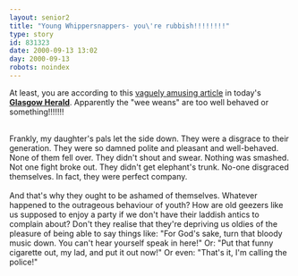 ```yaml
---
layout: senior2
title: "Young Whippersnappers- you\'re rubbish!!!!!!!!"
type: story
id: 831323
date: 2000-09-13 13:02
day: 2000-09-13
robots: noindex
---
```

At least, you are according to this <a href="http://www.theherald.co.uk/opinion/laing/archive/13-9-19100-20-9-35.html">vaguely amusing article</a> in today's <b><a href="http://www.theherald.co.uk/">Glasgow Herald</a></b>. Apparently the "wee weans" are too well behaved or something!!!!!!!<br/> <br/><div class="quote">Frankly, my daughter's pals let the side down. They were a disgrace to their generation. They were so damned polite and pleasant and well-behaved. None of them fell over. They didn't shout and swear. Nothing was smashed. Not one fight broke out. They didn't get elephant's trunk. No-one disgraced themselves. In fact, they were perfect company. <br/> <br/>And that's why they ought to be ashamed of themselves. Whatever happened to the outrageous behaviour of youth? How are old geezers like us supposed to enjoy a party if we don't have their laddish antics to complain about? Don't they realise that they're depriving us oldies of the pleasure of being able to say things like: "For God's sake, turn that bloody music down. You can't hear yourself speak in here!" Or: "Put that funny cigarette out, my lad, and put it out now!" Or even: "That's it, I'm calling the police!" </div>
